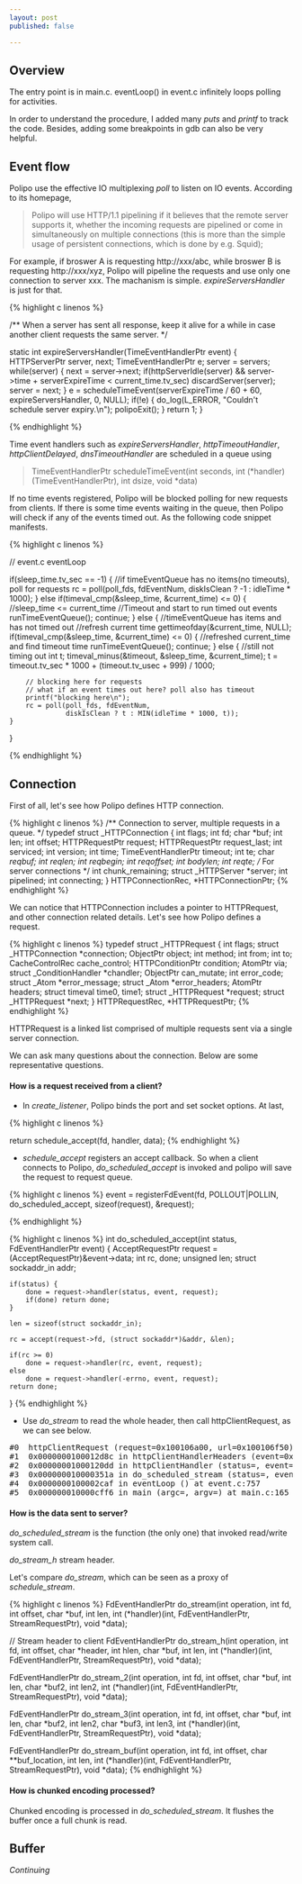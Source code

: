 ```yaml
---
layout: post
published: false

---
```


## Overview

The entry point is in main.c. eventLoop() in event.c infinitely loops polling for activities.

In order to understand the procedure, I added many *puts* and *printf* to track the code. Besides, adding some breakpoints in gdb can also be very helpful.


## Event flow

Polipo use the effective IO multiplexing *poll* to listen on IO events. According to its homepage,

> Polipo will use HTTP/1.1 pipelining if it believes that the remote server supports it, whether the incoming requests are pipelined or come in simultaneously on multiple connections (this is more than the simple usage of persistent connections, which is done by e.g. Squid);

For example, if broswer A is requesting http://xxx/abc, while broswer B is requesting http://xxx/xyz, Polipo will pipeline the requests and use only one connection to server xxx. The machanism is simple. *expireServersHandler* is just for that.

{% highlight c linenos %}

/**
When a server has sent all response, keep it alive for a while in case another client requests the same server.
*/

static int
expireServersHandler(TimeEventHandlerPtr event)
{
    HTTPServerPtr server, next;
    TimeEventHandlerPtr e;
    server = servers;
    while(server) {
        next = server->next;
        if(httpServerIdle(server) &&
           server->time + serverExpireTime < current_time.tv_sec)
            discardServer(server);
        server = next;
    }
    e = scheduleTimeEvent(serverExpireTime / 60 + 60, 
                          expireServersHandler, 0, NULL);
    if(!e) {
        do_log(L_ERROR, "Couldn't schedule server expiry.\n");
        polipoExit();
    }
    return 1;
}

{% endhighlight %}


Time event handlers such as *expireServersHandler*, *httpTimeoutHandler*, *httpClientDelayed*, *dnsTimeoutHandler* are scheduled in a queue using

> TimeEventHandlerPtr
> scheduleTimeEvent(int seconds,
>                  int (*handler)(TimeEventHandlerPtr), int dsize, void *data)

If no time events registered, Polipo will be blocked polling for new requests from clients. If there is some time events waiting in the queue, then Polipo will check if any of the events timed out. As the following code snippet manifests.

{% highlight c linenos %}

// event.c eventLoop

if(sleep_time.tv_sec == -1) {
  //if timeEventQueue has no items(no timeouts), poll for requests
    rc = poll(poll_fds, fdEventNum, 
              diskIsClean ? -1 : idleTime * 1000);
} else if(timeval_cmp(&sleep_time, &current_time) <= 0) {
  //sleep_time <= current_time
  //Timeout and start to run timed out events
    runTimeEventQueue();
    continue;
} else {
  //timeEventQueue has items and has not timed out
  //refresh current time
    gettimeofday(&current_time, NULL);
    if(timeval_cmp(&sleep_time, &current_time) <= 0) {
	  //refreshed current_time and find timeout time
        runTimeEventQueue();
        continue;
    } else {
	  //still not timing out
        int t;
        timeval_minus(&timeout, &sleep_time, &current_time);
        t = timeout.tv_sec * 1000 + (timeout.tv_usec + 999) / 1000;

		// blocking here for requests
		// what if an event times out here? poll also has timeout
		printf("blocking here\n");
        rc = poll(poll_fds, fdEventNum,
                  diskIsClean ? t : MIN(idleTime * 1000, t));
    }
}

{% endhighlight %}

## Connection

First of all, let's see how Polipo defines HTTP connection.

{% highlight c linenos %}
/**
Connection to server, multiple requests in a queue.
*/
typedef struct _HTTPConnection {
    int flags;
    int fd;
    char *buf;
    int len;
    int offset;
    HTTPRequestPtr request;
    HTTPRequestPtr request_last;
    int serviced;
    int version;
    int time;
    TimeEventHandlerPtr timeout;
    int te;
    char *reqbuf;
    int reqlen;
    int reqbegin;
    int reqoffset;
    int bodylen;
    int reqte;
    /* For server connections */
    int chunk_remaining;
    struct _HTTPServer *server;
    int pipelined;
    int connecting;
} HTTPConnectionRec, *HTTPConnectionPtr;
{% endhighlight %}

We can notice that HTTPConnection includes a pointer to HTTPRequest, and other connection related details. Let's see how Polipo defines a request.

{% highlight c linenos %}
typedef struct _HTTPRequest {
    int flags;
    struct _HTTPConnection *connection;
    ObjectPtr object;
    int method;
    int from;
    int to;
    CacheControlRec cache_control;
    HTTPConditionPtr condition;
    AtomPtr via;
    struct _ConditionHandler *chandler;
    ObjectPtr can_mutate;
    int error_code;
    struct _Atom *error_message;
    struct _Atom *error_headers;
    AtomPtr headers;
    struct timeval time0, time1;
    struct _HTTPRequest *request;
    struct _HTTPRequest *next;
} HTTPRequestRec, *HTTPRequestPtr;
{% endhighlight %}

HTTPRequest is a linked list comprised of multiple requests sent via a single server connection.

We can ask many questions about the connection. Below are some representative questions.

#### How is a request received from a client?

*  In *create_listener*, Polipo binds the port and set socket options. At last,

{% highlight c linenos %}

return schedule_accept(fd, handler, data);
{% endhighlight %}

*  *schedule_accept* registers an accept callback. So when a client connects to Polipo, *do_scheduled_accept* is invoked and polipo will save the request to request queue.

{% highlight c linenos %}
  event = registerFdEvent(fd, POLLOUT|POLLIN, 
                            do_scheduled_accept, sizeof(request), &request);

{% endhighlight %}

{% highlight c linenos %}
int
do_scheduled_accept(int status, FdEventHandlerPtr event)
{
    AcceptRequestPtr request = (AcceptRequestPtr)&event->data;
    int rc, done;
    unsigned len;
    struct sockaddr_in addr;

    if(status) {
        done = request->handler(status, event, request);
        if(done) return done;
    }

    len = sizeof(struct sockaddr_in);

    rc = accept(request->fd, (struct sockaddr*)&addr, &len);

    if(rc >= 0)
        done = request->handler(rc, event, request);
    else
        done = request->handler(-errno, event, request);
    return done;
}
{% endhighlight %}

* Use *do_stream* to read the whole header, then call httpClientRequest, as we can see below.

<pre>
#0  httpClientRequest (request=0x100106a00, url=0x100106f50) at client.c:725
#1  0x0000000100012d8c in httpClientHandlerHeaders (event=0x100106a00, srequest=0x100106f50, connection=<value temporarily unavailable, due to optimizations>) at client.c:673
#2  0x00000001000120dd in httpClientHandler (status=<value temporarily unavailable, due to optimizations>, event=0x100106f50, request=<value temporarily unavailable, due to optimizations>) at client.c:399
#3  0x000000010000351a in do_scheduled_stream (status=<value temporarily unavailable, due to optimizations>, event=0x100107930) at io.c:240
#4  0x0000000100002caf in eventLoop () at event.c:757
#5  0x000000010000cff6 in main (argc=<value temporarily unavailable, due to optimizations>, argv=<value temporarily unavaible, due to optimizations>) at main.c:165
</pre>

#### How is the data sent to server?

*do_scheduled_stream* is the function (the only one) that invoked read/write system call.

*do_stream_h* stream header.

Let's compare *do_stream*, which can be seen as a proxy of *schedule_stream*.

{% highlight c linenos %}
FdEventHandlerPtr
do_stream(int operation, int fd, int offset,
  char *buf, int len,
  int (*handler)(int, FdEventHandlerPtr, StreamRequestPtr),
  void *data);

// Stream header to client
FdEventHandlerPtr
do_stream_h(int operation, int fd, int offset, 
  char *header, int hlen, char *buf, int len,
  int (*handler)(int, FdEventHandlerPtr, StreamRequestPtr),
  void *data);

FdEventHandlerPtr
do_stream_2(int operation, int fd, int offset, 
  char *buf, int len, char *buf2, int len2,
  int (*handler)(int, FdEventHandlerPtr, StreamRequestPtr),
  void *data);

FdEventHandlerPtr
do_stream_3(int operation, int fd, int offset, 
  char *buf, int len, char *buf2, int len2, char *buf3, int len3,
  int (*handler)(int, FdEventHandlerPtr, StreamRequestPtr),
  void *data);

FdEventHandlerPtr
do_stream_buf(int operation, int fd, int offset,
  char **buf_location, int len,
  int (*handler)(int, FdEventHandlerPtr, StreamRequestPtr),
  void *data);
{% endhighlight %}

#### How is chunked encoding processed?

Chunked encoding is processed in *do_scheduled_stream*. It flushes the buffer once a full chunk is read.


## Buffer



*Continuing*
